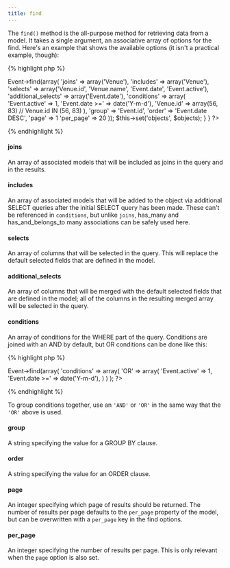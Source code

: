 ```yaml
---
title: find
---
```

The `find()` method is the all-purpose method for retrieving data from a model.  It takes a single argument, an associative array of options for the find.  Here's an example that shows the available options (it isn't a practical example, though):

{% highlight php %}
<?php
// controllers/events_controller.php
class EventsController extends MvcPublicController {
  
  public function index() {
    $objects = $this->Event->find(array(
      'joins' => array('Venue'),
      'includes' => array('Venue'),
      'selects' => array('Venue.id', 'Venue.name', 'Event.date', 'Event.active'),
      'additional_selects' => array('Event.date'),
      'conditions' => array(
        'Event.active' => 1,
        'Event.date >=' => date('Y-m-d'),
        'Venue.id' => array(56, 83) // Venue.id IN (56, 83)
      ),
      'group' => 'Event.id',
      'order' => 'Event.date DESC',
      'page' => 1
      'per_page' => 20
    ));
    $this->set('objects', $objects);
  }
  
}
?>
{% endhighlight %}

#### joins
An array of associated models that will be included as joins in the query and in the results.

#### includes
An array of associated models that will be added to the object via additional SELECT queries after the initial SELECT query has been made.  These can't be referenced in `conditions`, but unlike `joins`, has_many and has_and_belongs_to many associations can be safely used here.

#### selects
An array of columns that will be selected in the query.  This will replace the default selected fields that are defined in the model.

#### additional_selects
An array of columns that will be merged with the default selected fields that are defined in the model; all of the columns in the resulting merged array will be selected in the query.

#### conditions
An array of conditions for the WHERE part of the query.  Conditions are joined with an AND by default, but OR conditions can be done like this: 

{% highlight php %}
<?php
// Find all Events that are active or are happening on or after today
$objects = $this->Event->find(array(
  'conditions' => array(
    'OR' => array(
      'Event.active' => 1,
      'Event.date >=' => date('Y-m-d'),
    )
  )
);
?>
{% endhighlight %}

To group conditions together, use an `'AND'` or `'OR'` in the same way that the `'OR'` above is used.

#### group
A string specifying the value for a GROUP BY clause.

#### order
A string specifying the value for an ORDER clause.

#### page
An integer specifying which page of results should be returned.  The number of results per page defaults to the `per_page` property of the model, but can be overwritten with a `per_page` key in the find options.

#### per_page
An integer specifying the number of results per page.  This is only relevant when the `page` option is also set.